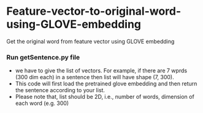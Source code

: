 # Feature-vector-to-original-word-using-GLOVE-embedding
Get the original word from feature vector using GLOVE embedding

### Run getSentence.py file
* we have to give the list of vectors. For example, if there are 7 wprds (300 dim each) in a sentence then list will have shape (7, 300).
* This code will first load the pretrained glove embedding and then return the sentence according to your list.
* Please note that, list should be 2D, i.e., number of words, dimension of each word (e.g. 300)
